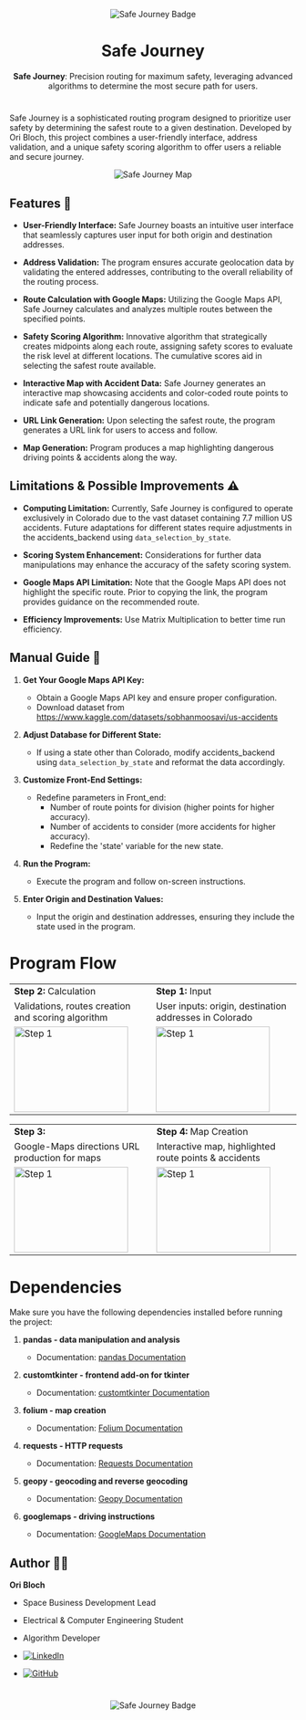 <div style="text-align: center;">

![Safe Journey Badge](Images/Safe%20Journey%20Badge%20Medium.jpg)
# Safe Journey

**Safe Journey**: Precision routing for maximum safety, leveraging advanced algorithms to determine the most secure path for users.
</div>


#

Safe Journey is a sophisticated routing program designed to prioritize user safety by determining the safest route to a given destination. Developed by Ori Bloch, this project combines a user-friendly interface, address validation, and a unique safety scoring algorithm to offer users a reliable and secure journey.

<div style="text-align: center;">
  <img src="Images/Step 4 Mapping Origin.png" alt="Safe Journey Map" />
</div>



## Features 🚀

- **User-Friendly Interface:** Safe Journey boasts an intuitive user interface that seamlessly captures user input for both origin and destination addresses.

- **Address Validation:** The program ensures accurate geolocation data by validating the entered addresses, contributing to the overall reliability of the routing process.

- **Route Calculation with Google Maps:** Utilizing the Google Maps API, Safe Journey calculates and analyzes multiple routes between the specified points.

- **Safety Scoring Algorithm:** Innovative algorithm that strategically creates midpoints along each route, assigning safety scores to evaluate the risk level at different locations. The cumulative scores aid in selecting the safest route available.

- **Interactive Map with Accident Data:** Safe Journey generates an interactive map showcasing accidents and color-coded route points to indicate safe and potentially dangerous locations.

- **URL Link Generation:** Upon selecting the safest route, the program generates a URL link for users to access and follow.
- **Map Generation:** Program produces a map highlighting dangerous driving points & accidents along the way.

## Limitations & Possible Improvements ⚠️

- **Computing Limitation:** Currently, Safe Journey is configured to operate exclusively in Colorado due to the vast dataset containing 7.7 million US accidents. Future adaptations for different states require adjustments in the accidents_backend using `data_selection_by_state`.

- **Scoring System Enhancement:** Considerations for further data manipulations may enhance the accuracy of the safety scoring system.

- **Google Maps API Limitation:** Note that the Google Maps API does not highlight the specific route. Prior to copying the link, the program provides guidance on the recommended route.

- **Efficiency Improvements:** Use Matrix Multiplication to better time run efficiency.


## Manual Guide 📖

1. **Get Your Google Maps API Key:**
   - Obtain a Google Maps API key and ensure proper configuration.
   - Download dataset from https://www.kaggle.com/datasets/sobhanmoosavi/us-accidents

2. **Adjust Database for Different State:**
   - If using a state other than Colorado, modify accidents_backend using `data_selection_by_state` and reformat the data accordingly.

3. **Customize Front-End Settings:**
   - Redefine parameters in Front_end:
     - Number of route points for division (higher points for higher accuracy).
     - Number of accidents to consider (more accidents for higher accuracy).
     - Redefine the 'state' variable for the new state.

4. **Run the Program:**
   - Execute the program and follow on-screen instructions.

5. **Enter Origin and Destination Values:**
   - Input the origin and destination addresses, ensuring they include the state used in the program.


# Program Flow


<div style="text-align: center;">

|                                                                                     |                                                                                       |
|-------------------------------------------------------------------------------------|---------------------------------------------------------------------------------------|
| **Step 2:** Calculation                                                             | **Step 1:** Input                                                                     |
| Validations, routes creation and scoring algorithm                                          | User inputs: origin, destination addresses in Colorado                                            |
| <img src="Images/Step 2 Scoring Origin.png" alt="Step 1" width="200" height="150"/> | <img src="Images/Step 1 Calculating Origin.png" alt="Step 1" width="200" height="150"/> |

|                                                                                          |                                                                                     |
|------------------------------------------------------------------------------------------|-------------------------------------------------------------------------------------|
| **Step 3:**                                                                              | **Step 4:** Map Creation                                                            |
| Google-Maps directions URL production for maps                          | Interactive map, highlighted route points & accidents                           |
| <img src="Images/Step 3 Instructions Origin.png" alt="Step 1" width="200" height="150"/> | <img src="Images/Step 4 Mapping Origin.png" alt="Step 1" width="200" height="150"/> |

</div>

# Dependencies

Make sure you have the following dependencies installed before running the project:

1. **pandas - data manipulation and analysis**
   - Documentation: [pandas Documentation](https://pandas.pydata.org/pandas-docs/stable/)

2. **customtkinter - frontend add-on for tkinter**
   - Documentation: [customtkinter Documentation](https://pypi.org/project/customtkinter/0.3/)

3. **folium - map creation**
   - Documentation: [Folium Documentation](https://python-visualization.github.io/folium/)

4. **requests - HTTP requests**
   - Documentation: [Requests Documentation](https://docs.python-requests.org/en/latest/)

5. **geopy - geocoding and reverse geocoding**
   - Documentation: [Geopy Documentation](https://geopy.readthedocs.io/en/stable/)

5. **googlemaps - driving instructions**
   - Documentation: [GoogleMaps Documentation](https://developers.google.com/maps/documentation)

## Author 🧑‍💻

**Ori Bloch**
- Space Business Development Lead
- Electrical & Computer Engineering Student
- Algorithm Developer



- [![LinkedIn](https://img.shields.io/badge/LinkedIn-Ori_Bloch-blue?style=flat-square&logo=linkedin)](https://www.linkedin.com/in/ori-bloch-312768207/)
- [![GitHub](https://img.shields.io/badge/GitHub-Ori_Bloch-black?style=flat-square&logo=github)](https://github.com/OriBloch)
#

<div style="text-align: center;">
  <img src="Images/Safe Journey Badge Small.jpg" alt="Safe Journey Badge" />
</div>
